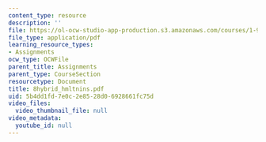 ```yaml
---
content_type: resource
description: ''
file: https://ol-ocw-studio-app-production.s3.amazonaws.com/courses/1-978-from-nano-to-macro-introduction-to-atomistic-modeling-techniques-january-iap-2007/5b4dd1fd7e0c2e8528d06928661fc75d_8hybrid_hmltnins.pdf
file_type: application/pdf
learning_resource_types:
- Assignments
ocw_type: OCWFile
parent_title: Assignments
parent_type: CourseSection
resourcetype: Document
title: 8hybrid_hmltnins.pdf
uid: 5b4dd1fd-7e0c-2e85-28d0-6928661fc75d
video_files:
  video_thumbnail_file: null
video_metadata:
  youtube_id: null
---
```

